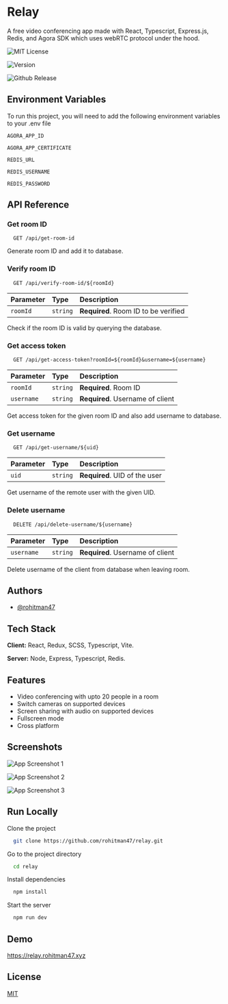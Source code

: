 # Relay

A free video conferencing app made with React, Typescript, Express.js, Redis, and Agora SDK which uses webRTC protocol under the hood.

![MIT License](https://img.shields.io/github/license/rohitman47/relay?style=for-the-badge)

![Version](https://img.shields.io/github/package-json/v/rohitman47/relay?color=gre&style=for-the-badge)

![Github Release](https://img.shields.io/github/v/release/rohitman47/relay?style=for-the-badge)

## Environment Variables

To run this project, you will need to add the following environment variables to your .env file

`AGORA_APP_ID`

`AGORA_APP_CERTIFICATE`

`REDIS_URL`

`REDIS_USERNAME`

`REDIS_PASSWORD`

## API Reference

### Get room ID

```http
  GET /api/get-room-id
```

Generate room ID and add it to database.

### Verify room ID

```http
  GET /api/verify-room-id/${roomId}
```

| Parameter | Type     | Description                          |
| :-------- | :------- | :----------------------------------- |
| `roomId`  | `string` | **Required**. Room ID to be verified |

Check if the room ID is valid by querying the database.

### Get access token

```http
  GET /api/get-access-token?roomId=${roomId}&username=${username}
```

| Parameter  | Type     | Description                      |
| :--------- | :------- | :------------------------------- |
| `roomId`   | `string` | **Required**. Room ID            |
| `username` | `string` | **Required**. Username of client |

Get access token for the given room ID and also add username to database.

### Get username

```http
  GET /api/get-username/${uid}
```

| Parameter | Type     | Description                   |
| :-------- | :------- | :---------------------------- |
| `uid`     | `string` | **Required**. UID of the user |

Get username of the remote user with the given UID.

### Delete username

```http
  DELETE /api/delete-username/${username}
```

| Parameter  | Type     | Description                      |
| :--------- | :------- | :------------------------------- |
| `username` | `string` | **Required**. Username of client |

Delete username of the client from database when leaving room.

## Authors

- [@rohitman47](https://www.github.com/rohitman47)

## Tech Stack

**Client:** React, Redux, SCSS, Typescript, Vite.

**Server:** Node, Express, Typescript, Redis.

## Features

- Video conferencing with upto 20 people in a room
- Switch cameras on supported devices
- Screen sharing with audio on supported devices
- Fullscreen mode
- Cross platform

## Screenshots

![App Screenshot 1](https://i.postimg.cc/b8WsBsbz/Screenshot-2022-09-09-at-18-54-44-Free-Video-Conferencing-for-Everyone.png)

![App Screenshot 2](https://i.postimg.cc/jKLDczDg/Screenshot-2022-09-09-at-19-48-12-Free-Video-Conferencing-for-Everyone.png)

![App Screenshot 3](https://i.postimg.cc/qrmt2mv6/Screenshot-2022-09-09-200036.png)

## Run Locally

Clone the project

```bash
  git clone https://github.com/rohitman47/relay.git
```

Go to the project directory

```bash
  cd relay
```

Install dependencies

```bash
  npm install
```

Start the server

```bash
  npm run dev
```

## Demo

<https://relay.rohitman47.xyz>

## License

[MIT](https://choosealicense.com/licenses/mit/)
